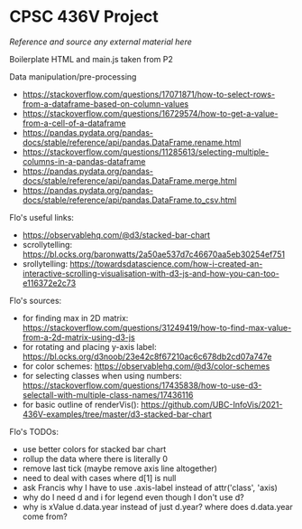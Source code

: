 # CPSC 436V Project

*Reference and source any external material here*

Boilerplate HTML and main.js taken from P2

Data manipulation/pre-processing
- https://stackoverflow.com/questions/17071871/how-to-select-rows-from-a-dataframe-based-on-column-values
- https://stackoverflow.com/questions/16729574/how-to-get-a-value-from-a-cell-of-a-dataframe
- https://pandas.pydata.org/pandas-docs/stable/reference/api/pandas.DataFrame.rename.html
- https://stackoverflow.com/questions/11285613/selecting-multiple-columns-in-a-pandas-dataframe
- https://pandas.pydata.org/pandas-docs/stable/reference/api/pandas.DataFrame.merge.html
- https://pandas.pydata.org/pandas-docs/stable/reference/api/pandas.DataFrame.to_csv.html



Flo's useful links: 
- https://observablehq.com/@d3/stacked-bar-chart
- scrollytelling: https://bl.ocks.org/baronwatts/2a50ae537d7c46670aa5eb30254ef751
- srollytelling: https://towardsdatascience.com/how-i-created-an-interactive-scrolling-visualisation-with-d3-js-and-how-you-can-too-e116372e2c73

Flo's sources: 
- for finding max in 2D matrix: https://stackoverflow.com/questions/31249419/how-to-find-max-value-from-a-2d-matrix-using-d3-js
- for rotating and placing y-axis label: https://bl.ocks.org/d3noob/23e42c8f67210ac6c678db2cd07a747e
- for color schemes: https://observablehq.com/@d3/color-schemes
- for selecting classes when using numbers: https://stackoverflow.com/questions/17435838/how-to-use-d3-selectall-with-multiple-class-names/17436116
- for basic outline of renderVis(): https://github.com/UBC-InfoVis/2021-436V-examples/tree/master/d3-stacked-bar-chart
 

Flo's TODOs:
- use better colors for stacked bar chart
- rollup the data where there is literally 0
- remove last tick (maybe remove axis line altogether)
- need to deal with cases where d[1] is null
- ask Francis why I have to use .axis-label instead of attr('class', 'axis)
- why do I need d and i for legend even though I don't use d?
- why is xValue d.data.year instead of just d.year? where does d.data.year come from?
